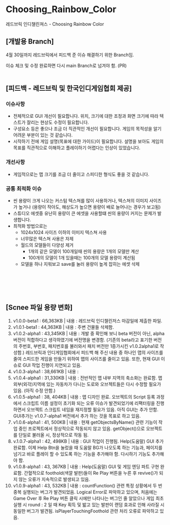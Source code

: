 # Choosing_Rainbow_Color
레드브릭 인디챌린져스 - Choosing Rainbow Color

## [개발용 Branch]

4월 30일까지 레드브릭에서 피드백 준 이슈 해결하기 위한 Branch임.

이슈 체크 및 수정 완료하면 다시 main Branch로 넘겨야 함. (PR)<br><br>

## [피드백 - 레드브릭 및 한국인디게임협회 제공]
### 이슈사항

- 전체적으로 GUI 개선이 필요합니다. 위치, 크기에 대한 조정과 화면 크기에 따라 텍스트가 잘리는 현상도 수정이 필요합니다.
- 구성요소 등은 좋으나 조금 더 직관적인 개선이 필요합니다. 게임의 목적성을 알기 어려운 부분이 있는 것 같습니다.
- 시작하기 전에 게임 설명(목표에 대한 가이드)이 필요합니다. 설명을 보아도 게임의 목표를 직관적으로 이해하고 플레이하기 어렵다는 인상이 있었습니다.

### 개선사항

- 게임적으로는 맵 크기를 조금 더 줄이고 스피디한 형식도 좋을 것 같습니다.

### 공통 최적화 이슈

- 씬 용량이 크게 나오는 커스텀 텍스쳐를 많이 사용하거나, 텍스쳐의 이미지 사이즈가 높거나 (용량이 작아도, 해상도가 높으면 용량이 배로 늘어나는 경우가 보고됨)
- 스튜디오 에셋중 유난히 용량이 큰 에셋을 사용할떄 씬의 용량이 커지는 문제가 발생합니다.
- 최적화 방법으로는
    - 1024x1024 사이즈 이하의 이미지 텍스쳐 사용
    - 너무많은 텍스쳐 사용은 자제
    - 월드의 모델들이 다양성 제거
        - 1개의 같은 모델이 100개일때 씬의 용량은 1개의 모델만 계산
        - 100개의 모델이 1개 있을때는 100개의 모델 용량이 계산됨
    - 모델을 하나 지워보고 save를 눌러 용량이 높게 잡히는 에셋 삭제

<br><br><br><br>
## [Scnee 파일 용량 변화]

1. v1.0.0-beta1 : 66,363KB | 내용 : 레드브릭 인디챌린저스 마감일에 제출한 파일.
2. v1.0.1-beta1 : 44,363KB | 내용 : 주변 건물들 삭제함.
3. v1.0.2-alpha1 : 43,345KB | 내용 : 개발 중 확인해 보니 beta 버전이 아닌, alpha 버전이 적합하다고 생각하였기에 버전명을 변경함. (기존의 beta라고 표기한 버전의 주번호, 부번호, 패치번호를 불러와서 패치 버전만 1증가시킨 v1.0.2alpha1로 작성함.) 레드브릭과 인디게임협회에서 피드백 해 주신 내용 중 하나인 맵의 사이즈를 줄여 스피드한 게임을 만들기 위하여 맵의 사이즈를 줄이고 있음. 또한, 현재 GUI 이슈로 GUI 작업 진행이 지연되고 있음.
4. v1.0.3-alpha1 : 38,661KB | 내용 : 
5. v1.0.4-alpha1 : 31,330KB | 내용 : 전반적인 맵 내부 지역의 축소화는 완료함. 맵 외부(외각)지역에 있는 자동차가 다니는 도로와 오브젝트들은 다시 수정할 필요가 있음. (아직 수정 안함.)
6. v1.0.5-alpha1 : 38, 404KB | 내용 : 맵 디자인 완료. 오브젝트의 Script 등록 과정에서 스크립트 이름 설정이 초기화 되는 오류 이슈가 발견되었기에 리팩터링을 진행하면서 오브젝트 스크립트 네임을 재지정할 필요가 있음. 아직 GUI는 추가 안함. GUI추가는 v1.0.7-alpha1 버전에서 추가 하는 것을 목표로 하고 있음.
7. v1.0.6-alpha1 : 41, 500KB | 내용 : 현재 getObjectsByName() 관련 기능이 작업 중인 프로젝트에서 정상적으로 작동되지 않고 있음. getObject()으로 오브젝트를 단일로 불러올 시, 정상적으로 작동 됨.
8. v.1.0.7-alpha1 : 42, 498KB | 내용 : GUI 작업이 진행됨. Help(도움말) GUI 추가 완료함. 이제 Help Btn을 눌렀을 때 도움말 BG가 나오도록 하는 기능과, 페이지를 넘기고 바로 플레이 할 수 있도록 하는 기능을 추가해야 함. 다시하기 기능도 추가해야 함.
9. v1.0.8-alpha1 : 43, 367KB | 내용 : Help(도움말) GUI 및 게임 엔딩 파트 구현 완료함. 간혈적으로 foothold(색깔 발판)들이 Re Play 버튼을 누른 후 revive()가 되지 않는 오류가 지속적으로 발생되고 있음.
10. v1.0.9-alpha1 : 43, 532KB | 내용 : countFunction() 관련 특정 상황에서 두 번 중복 실행되는 버그가 발견되었음. Logical Error로 파악하고 있으며, 처음에는 Game Over 후 Re Play 버튼 클릭 시에만 나타나는 버그인 줄 알았으나 게임 최초 실행 시 round : 2 일 때 Key 획득 및 밟고 있는 발판이 랜덤 효과로 인해 사라질 시 동일한 버그가 발견됨. isPlayerTouchingFoothold 관련 처리 오류로 파악하고 있음.